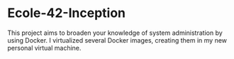 # Ecole-42-Inception
This project aims to broaden your knowledge of system administration by using Docker. I virtualized several Docker images, creating them in my new personal virtual machine.
